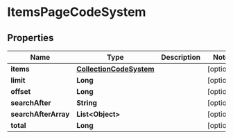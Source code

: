 
# ItemsPageCodeSystem

## Properties
Name | Type | Description | Notes
------------ | ------------- | ------------- | -------------
**items** | [**CollectionCodeSystem**](CollectionCodeSystem.md) |  |  [optional]
**limit** | **Long** |  |  [optional]
**offset** | **Long** |  |  [optional]
**searchAfter** | **String** |  |  [optional]
**searchAfterArray** | **List&lt;Object&gt;** |  |  [optional]
**total** | **Long** |  |  [optional]



